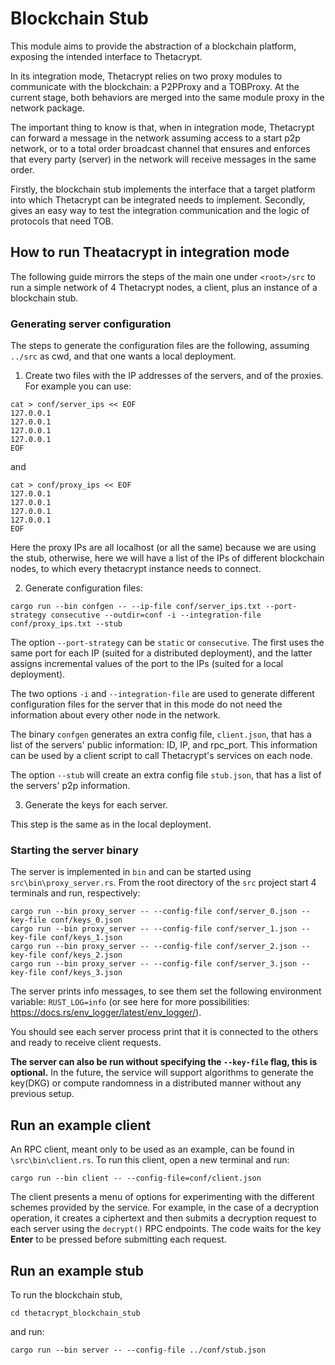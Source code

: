 # Blockchain Stub

This module aims to provide the abstraction of a blockchain platform, exposing the intended interface to Thetacrypt.

In its integration mode, Thetacrypt relies on two proxy modules to communicate with the blockchain: a P2PProxy and a TOBProxy.
At the current stage, both behaviors are merged into the same module proxy in the network package.

The important thing to know is that, when in integration mode, Thetacrypt can forward a message in the network assuming access to a start p2p network,
or to a total order broadcast channel that ensures and enforces that every party (server) in the network will receive messages in the same order.

Firstly, the blockchain stub implements the interface that a target platform into which Thetacrypt can be integrated needs to implement.
Secondly, gives an easy way to test the integration communication and the logic of protocols that need TOB.

## How to run Theatacrypt in integration mode

The following guide mirrors the steps of the main one under `<root>/src` to run a simple network of $4$ Thetacrypt nodes, a client, plus an instance of a blockchain stub.

### Generating server configuration

The steps to generate the configuration files are the following, assuming `../src` as cwd, and that one wants a local deployment.

1. Create two files with the IP addresses of the servers, and of the proxies. For example you can use:

```
cat > conf/server_ips << EOF
127.0.0.1
127.0.0.1
127.0.0.1
127.0.0.1
EOF
```

and

```
cat > conf/proxy_ips << EOF
127.0.0.1
127.0.0.1
127.0.0.1
127.0.0.1
EOF
```

Here the proxy IPs are all localhost (or all the same) because we are using the stub, otherwise, here we will have a list of the IPs of different blockchain nodes, to which every thetacrypt instance needs to connect.

2. Generate configuration files:

```
cargo run --bin confgen -- --ip-file conf/server_ips.txt --port-strategy consecutive --outdir=conf -i --integration-file conf/proxy_ips.txt --stub
```

The option `--port-strategy` can be `static` or `consecutive`. The first uses the same port for each IP (suited for a distributed deployment), and the latter assigns incremental values of the port to the IPs (suited for a local deployment).

The two options `-i` and `--integration-file` are used to generate different configuration files for the server that in this mode do not need the information about every other node in the network.

The binary `confgen` generates an extra config file, `client.json`, that has a list of the servers' public information: ID, IP, and rpc_port. This information can be used by a client script to call Thetacrypt's services on each node.

The option `--stub` will create an extra config file `stub.json`, that has a list of the servers' p2p information.


3. Generate the keys for each server.

This step is the same as in the local deployment.


### Starting the server binary

The server is implemented in `bin` and can be started using `src\bin\proxy_server.rs`.
From the root directory of the `src` project start 4 terminals and run, respectively:
```
cargo run --bin proxy_server -- --config-file conf/server_0.json --key-file conf/keys_0.json
cargo run --bin proxy_server -- --config-file conf/server_1.json --key-file conf/keys_1.json
cargo run --bin proxy_server -- --config-file conf/server_2.json --key-file conf/keys_2.json
cargo run --bin proxy_server -- --config-file conf/server_3.json --key-file conf/keys_3.json
```

The server prints info messages, to see them set the following environment variable: `RUST_LOG=info`
(or see here for more possibilities: https://docs.rs/env_logger/latest/env_logger/).

You should see each server process print that it is connected to the others and ready to receive client requests.

**The server can also be run without specifying the `--key-file` flag, this is optional.** In the future, the service will support algorithms to generate the key(DKG) or compute randomness in a distributed manner without any previous setup.

## Run an example client

An RPC client, meant only to be used as an example, can be found in `\src\bin\client.rs`. To run this client, open a new terminal and run:
```
cargo run --bin client -- --config-file=conf/client.json
```
The client presents a menu of options for experimenting with the different schemes provided by the service. For example, in the case of a decryption operation, it creates a ciphertext and then submits a decryption request to each server using the `decrypt()` RPC endpoints.
The code waits for the key **Enter** to be pressed before submitting each request.

## Run an example stub

To run the blockchain stub, 

```
cd thetacrypt_blockchain_stub
```

and run: 

```
cargo run --bin server -- --config-file ../conf/stub.json
```